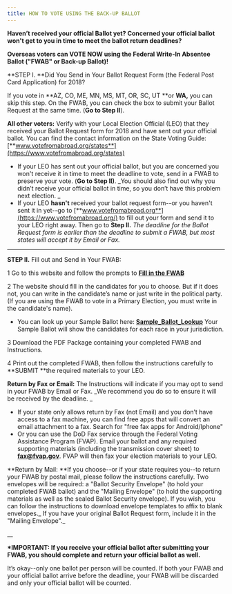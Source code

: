 ```yaml
---
title: HOW TO VOTE USING THE BACK-UP BALLOT
---
```

**Haven’t received your official Ballot yet? Concerned your official ballot won't get to you in time to meet the ballot return deadlines?**

**Overseas voters can VOTE NOW using the Federal Write-In Absentee Ballot ("FWAB" or Back-up Ballot)!**

**STEP I. **Did You Send in Your Ballot Request Form (the Federal Post Card Application) for 2018?

If you vote in **AZ, CO, ME, MN, MS, MT, OR, SC, UT **or **WA,** you can skip this step. On the FWAB, you can check the box to submit your Ballot Request at the same time. (**Go to Step II**). 

**All other voters:** Verify with your Local Election Official (LEO) that they received your Ballot Request form for 2018 and have sent out your official ballot. You can find the contact information on the State Voting Guide:  [**www.votefromabroad.org/states**](https://www.votefromabroad.org/states)

* If your LEO has sent out your official ballot, but you are concerned you won't receive it in time to meet the deadline to vote, send in a FWAB to preserve your vote. (**Go to Step II)**. _You should also find out why you didn’t receive your official ballot in time, so you don’t have this problem next election.
  _
* If your LEO **hasn't** received your ballot request form--or you haven't sent it in yet--go to [**www.votefromabroad.org**](https://www.votefromabroad.org/) to fill out your form and send it to your LEO right away. Then go to **Step II.** _The deadline for the Ballot Request form is earlier than the deadline to submit a FWAB, but most states will accept it by Email or Fax._ 

- - -

**STEP II.** Fill out and Send in Your FWAB: 

1 Go to this website and follow the prompts to [**Fill in the FWAB**](https://www.fvap.gov/fwab-privacy-notice)

2 The website should fill in the candidates for you to choose. But if it does not, you can write in the candidate’s name or just write in the political party. (If you are using the FWAB to vote in a Primary Election, you must write in the candidate's name).

* You can look up your Sample Ballot here: [**Sample_Ballot_Lookup**](https://ballotpedia.org/Sample_Ballot_Lookup) Your Sample Ballot will show  the candidates for each race in your jurisdiction.

3 Download the PDF Package containing your completed FWAB and Instructions.

4 Print out the completed FWAB, then follow the instructions carefully to **SUBMIT **the required materials to your LEO. 

**Return by Fax or Email:** The Instructions will indicate if you may opt to send in your FWAB by Email or Fax. _We recommend you do so to ensure it will be received by the deadline. _

* If your state only allows return by Fax (not Email) and you don’t have access to a fax machine, you can find free apps that will convert an email attachment to a fax. Search for "free fax apps for Android/Iphone"
* Or you can use the DoD Fax service through the Federal Voting Assistance Program (FVAP). Email your ballot and any required supporting materials (including the transmission cover sheet) to [**fax@fvap.gov**](fax@fvap.gov). FVAP will then fax your election materials to your LEO.

**Return by Mail: **If you choose--or if your state requires you--to return your FWAB by postal mail, please follow the instructions carefully. Two envelopes will be required: a "Ballot Security Envelope" (to hold your completed FWAB ballot) and the "Mailing Envelope" (to hold the supporting materials as well as the sealed Ballot Security envelope). If you wish, you can follow the instructions to download envelope templates to affix to blank envelopes._ If you have your original Ballot Request form, include it in the "Mailing Envelope"._

__

**\*IMPORTANT: If you receive your official ballot after submitting your FWAB, you should complete and return your official ballot as well.** 

It’s okay--only one ballot per person will be counted. If both your FWAB and your official ballot arrive before the deadline, your FWAB will be discarded and only your official ballot will be counted.
